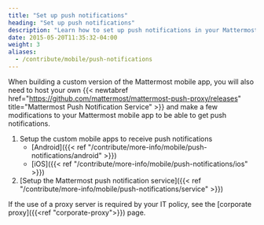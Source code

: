 ```yaml
---
title: "Set up push notifications"
heading: "Set up push notifications"
description: "Learn how to set up push notifications in your Mattermost mobile application."
date: 2015-05-20T11:35:32-04:00
weight: 3
aliases:
  - /contribute/mobile/push-notifications
---
```


When building a custom version of the Mattermost mobile app, you will also need to host your own {{< newtabref href="https://github.com/mattermost/mattermost-push-proxy/releases" title="Mattermost Push Notification Service" >}} and make a few modifications to your Mattermost mobile app to be able to get push notifications.

1. Setup the custom mobile apps to receive push notifications
    - [Android]({{< ref "/contribute/more-info/mobile/push-notifications/android" >}})
    - [iOS]({{< ref "/contribute/more-info/mobile/push-notifications/ios" >}})
2. [Setup the Mattermost push notification service]({{< ref "/contribute/more-info/mobile/push-notifications/service" >}})

If the use of a proxy server is required by your IT policy, see the [corporate proxy]({{<ref "corporate-proxy">}}) page.
